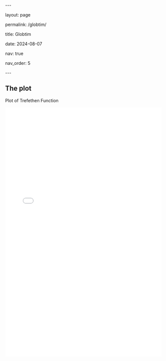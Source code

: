 \---

layout: page

permalink: /globtim/

title: Globtim

date: 2024-08-07

nav: true

nav_order: 5

\---

## The plot

Plot of Trefethen Function

<iframe src="/assets/plotly/trefethen_function_plot.html" width="100%" height="800px" frameborder="0"></iframe>